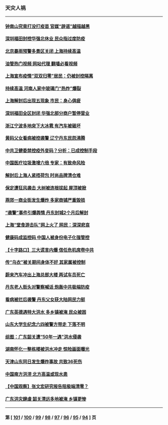 ### 天灾人祸
---
#### [钟南山究竟打没打疫苗 官媒“辟谣”越描越黑](../../pages/ncid280/n13767868.md?06270445) 
#### [深圳福田封控华强北休业 民众指过度防疫](../../pages/ncid280/n13767715.md?06270445) 
#### [北京暴雨预警多景区关闭 上海持续高温](../../pages/ncid280/n13767695.md?06270445) 
#### [油管热门视频 网站代理 翻墙必看视频](http://209.222.30.114:81/youtube.html?06270445)
#### [上海宣布疫情“双双归零”居民：仍被封控隔离](../../pages/ncid280/n13767223.md?06270445) 
#### [持续高温 河南人家中玻璃门“热炸”爆裂](../../pages/ncid280/n13767280.md?06270445) 
#### [上海解封后出现五现象 市民：身心俱疲](../../pages/ncid280/n13767226.md?06270445) 
#### [深圳福田全区封闭 华强北部分商户暂停营业](../../pages/ncid280/n13767252.md?06270445) 
#### [浙江宁波多地突下大冰雹 有汽车被砸坏](../../pages/ncid280/n13767153.md?06270445) 
#### [黄码父女看病被控袭警 辽宁丹东民怨沸腾](../../pages/ncid280/n13766947.md?06270445) 
#### [中共卫健委禁控疫外变码？分析：已成控制手段](../../pages/ncid280/n13766876.md?06270445) 
#### [中国医疗垃圾激增六倍 专家：有致命风险](../../pages/ncid280/n13766916.md?06270445) 
#### [解封后上海人紧捂荷包 时尚品牌清仓难](../../pages/ncid280/n13766680.md?06270445) 
#### [保定遭狂风袭击 大树被连根拔起 屋顶被掀](../../pages/ncid280/n13766613.md?06270445) 
#### [燕郊一商业街发生爆炸 多家商铺严重毁损](../../pages/ncid280/n13766395.md?06270445) 
#### [“袭警”事件引爆舆情 丹东封城2个月后解封](../../pages/ncid280/n13766113.md?06270445) 
#### [上海“堂食游击队”网上火了 网民：深深悲哀](../../pages/ncid280/n13766026.md?06270445) 
#### [健康码成监控码 中国人被身份电子化强管控](../../pages/ncid280/n13766021.md?06270445) 
#### [【十字路口】三大谎言内爆 信任危机席卷中共](../../pages/ncid280/n13765841.md?06270445) 
#### [传“乌衣”被关期间身体不好 其家属被控制](../../pages/ncid280/n13765751.md?06270445) 
#### [蔚来汽车冲出上海总部大楼 两试车员死亡](../../pages/ncid280/n13765765.md?06270445) 
#### [丹东老人街头对警察喊话 炮轰中共极端防疫](../../pages/ncid280/n13765766.md?06270445) 
#### [看病被拦后袭警 丹东父女获大陆网民力挺](../../pages/ncid280/n13765748.md?06270445) 
#### [广东英德遇特大洪水 多乡镇被淹 民众被困](../../pages/ncid280/n13765015.md?06270445) 
#### [山东大学生纪念六四被警方带走 下落不明](../../pages/ncid280/n13764990.md?06270445) 
#### [组图：广东韶关遭“50年一遇”洪水侵袭](../../pages/ncid280/n13764988.md?06270445) 
#### [湖南怀化一整栋楼被洪水冲走 惊险画面曝光](../../pages/ncid280/n13764820.md?06270445) 
#### [天津山东同日发生爆炸事故 共致36死伤](../../pages/ncid280/n13764720.md?06270445) 
#### [中国南方洪涝 北方高温或现水患](../../pages/ncid280/n13764505.md?06270445) 
#### [【中国观察】张文宏研究报告阻极端清零？](../../pages/ncid280/n13764183.md?06270445) 
#### [广东洪灾肆虐 韶关清远多地被淹 乡镇更惨](../../pages/ncid280/n13764113.md?06270445) 

---
#### 第 [ [101](./101.md?06270445) / [100](./100.md?06270445) / [99](./99.md?06270445) / [98](./98.md?06270445) / [97](./97.md?06270445) / [96](./96.md?06270445) / [95](./95.md?06270445) / [94](./94.md?06270445) ] 页

